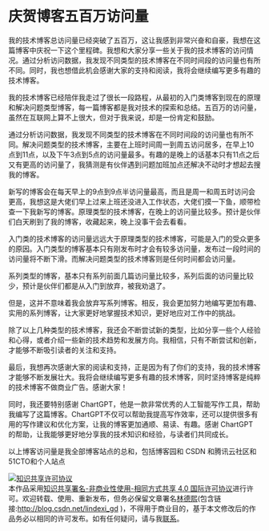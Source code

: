 
# 庆贺博客五百万访问量

我的技术博客总访问量已经突破了五百万，这让我感到非常兴奋和自豪，我想在这篇博客中庆祝一下这个里程碑。我想和大家分享一些关于我的技术博客的访问情况。通过分析访问数据，我发现不同类型的技术博客在不同时间段的访问量也有所不同。同时，我也想借此机会感谢大家的支持和阅读，我将会继续编写更多有趣的技术博客。

<!--more-->


<!-- CreateTime:2023/7/17 19:30:24 -->

<!-- csdn -->
<!-- 博客 -->
<!-- 发布 -->

<!-- 我的技术博客已经陪伴我走过了很长一段路程，从最初的入门类博客到现在的原理和解决问题类型博客，每一篇博客都是我对技术的探索和总结。五百万的访问量，虽然在互联网上算不上很大，但对于我来说，却是一份肯定和鼓励。

通过分析访问数据，我发现不同类型的技术博客在不同时间段的访问量也有所不同。解决问题类型的技术博客，主要在上班时间周一到周五访问居多，在早上10点到11点，以及下午3点到5点的访问量最多。有趣的是晚上的话基本只有11点之后又有更高的访问量了，我猜测是有伙伴遇到问题加班加点还解决不动时才想起去搜我的博客。

新写的博客会在每天早上的9点到9点半访问量最高，而且是周一和周五时访问会更高，我想这是大佬们早上过来上班还没进入工作状态，大佬们摸一下鱼，顺带检查一下我新写的博客。原理类型的技术博客，在晚上的访问量比较多。预计是伙伴们白天刷到了我的博客，收藏起来，晚上没事干会去看看。

入门类的技术博客的访问量远远大于原理类型的技术博客，可能是入门的受众更多的原因。入门类型的博客基本只有刚发布时才会有较多访问量，发布过一段时间的访问量将不断下滑。而解决问题类型的技术博客则是任何时间都会访问量。

系列类型的博客，基本只有系列前面几篇访问量比较多，系列后面的访问量比较少，预计是伙伴们都是从入门到放弃，被我劝退了。

最后，我想感谢大家的阅读和支持，正是因为有了你们的支持，我的技术博客才能够不断发展壮大。我将会继续编写更多有趣的技术博客，同时坚持博客是纯粹的技术博客不做商业广告。感谢大家！ -->

我的技术博客已经陪伴我走过了很长一段路程，从最初的入门类博客到现在的原理和解决问题类型博客，每一篇博客都是我对技术的探索和总结。五百万的访问量，虽然在互联网上算不上很大，但对于我来说，却是一份肯定和鼓励。

通过分析访问数据，我发现不同类型的技术博客在不同时间段的访问量也有所不同。解决问题类型的技术博客，主要在上班时间周一到周五访问居多，在早上10点到11点，以及下午3点到5点的访问量最多。有趣的是晚上的话基本只有11点之后又有更高的访问量了，我猜测是有伙伴遇到问题加班加点还解决不动时才想起去搜我的博客。

新写的博客会在每天早上的9点到9点半访问量最高，而且是周一和周五时访问会更高，我想这是大佬们早上过来上班还没进入工作状态，大佬们摸一下鱼，顺带检查一下我新写的博客。原理类型的技术博客，在晚上的访问量比较多。预计是伙伴们白天刷到了我的博客，收藏起来，晚上没事干会去看看。

入门类的技术博客的访问量远远大于原理类型的技术博客，可能是入门的受众更多的原因。入门类型的博客基本只有刚发布时才会有较多访问量，发布过一段时间的访问量将不断下滑。而解决问题类型的技术博客则是任何时间都会访问量。

系列类型的博客，基本只有系列前面几篇访问量比较多，系列后面的访问量比较少，预计是伙伴们都是从入门到放弃，被我劝退了。

但是，这并不意味着我会放弃写系列博客。相反，我会更加努力地编写更加有趣、实用的系列博客，让大家更好地掌握技术知识，更好地应对工作中的挑战。

除了以上几种类型的技术博客，我还会不断尝试新的类型，比如分享一些个人经验和心得，或者介绍一些新的技术趋势和发展方向。我相信，只有不断尝试和创新，才能够不断吸引读者的关注和支持。

最后，我想再次感谢大家的阅读和支持，正是因为有了你们的支持，我的技术博客才能够不断发展壮大。我将会继续编写更多有趣的技术博客，同时坚持博客是纯粹的技术博客不做商业广告。感谢大家！

同时，我还要特别感谢 ChartGPT，他是一款非常优秀的人工智能写作工具，帮助我编写了这篇博客。ChartGPT不仅可以帮助我提高写作效率，还可以提供很多有用的写作建议和优化方案，让我的博客更加通顺、易读、有趣。感谢 ChartGPT 的帮助，让我能够更好地分享我的技术知识和经验，与读者们共同成长。

以上博客访问量是我全部博客站点的总和，包括博客园和 CSDN 和腾讯云社区和51CTO和个人站点

<!-- 帮我写一篇博客，要求包含博客标题，博客摘要和博客内容，博客的内容要采用通顺的口语化语句编写。博客标题不要超过15个字。博客摘要不要超过200个字。博客需要包含的内容如下，请不要按照以下顺序编写博客，请打乱顺序以取得更加顺畅的阅读体验，请不要采用以下内容的原文请使用你自己的话写出来，请将编写出来的句子进行润色：

1. 我的博客总访问量超过五百万了，这就是写这篇博客的原因，想要庆贺一下。
2. 解决问题类型的技术博客，都是在上班时间周一到周五访问居多，在早上10点到11点，以及下午3点到5点的访问量最多。有趣的是晚上的话基本只有 11 点之后又有更高的访问量了，我猜测是有伙伴遇到问题加班加点还解决不动时才想起去搜我的博客。
3. 新写的博客会在每天早上的9点到9点半访问量最高，而且是周一和周五时访问会更高，我想这是大佬们早上过来上班还没进入工作状态，大佬们摸一下鱼，顺带检查一下我新写的博客。
4. 原理类型的技术博客，在这个时间段都会有访问量，其中晚上的访问量比较多。预计是伙伴们白天刷到了我的博客，收藏起来，晚上没事干会去看看。
5. 入门类的技术博客的访问量远远大于原理类型的技术博客，可能是入门的受众更多的原因。入门类型的博客基本只有刚发布时才会有较多访问量，发布过一段时间的访问量将不断下滑。而解决问题类型的技术博客则是任何时间都会访问量
6. 系列类型的博客，基本只有系列前面几篇访问量比较多，系列后面的访问量比较少，预计是伙伴们都是从入门到放弃，被我劝退了。

博客的最后是感谢大家的阅读和支持，我将会编写更多有趣的技术博客，同时坚持博客是纯粹的技术博客不做商业广告。以及这篇博客是由 ChatGPT 帮忙编写的说明 



帮我写一篇博客，要求包含博客标题，博客摘要和博客内容，博客的内容要采用通顺的口语化语句编写。博客标题不要超过15个字。博客摘要不要超过200个字。博客内容不少于一千字。博客需要包含的内容如下，请不要按照以下顺序编写博客，请打乱顺序以取得更加顺畅的阅读体验，请不要采用以下内容的原文请使用你自己的话写出来，请将编写出来的句子进行润色：

1. 我的博客总访问量超过五百万了，这就是写这篇博客的原因，想要庆贺一下。
2. 解决问题类型的技术博客，都是在上班时间周一到周五访问居多，在早上10点到11点，以及下午3点到5点的访问量最多。有趣的是晚上的话基本只有 11 点之后又有更高的访问量了，我猜测是有伙伴遇到问题加班加点还解决不动时才想起去搜我的博客。
3. 新写的博客会在每天早上的9点到9点半访问量最高，而且是周一和周五时访问会更高，我想这是大佬们早上过来上班还没进入工作状态，大佬们摸一下鱼，顺带检查一下我新写的博客。
4. 原理类型的技术博客，在这个时间段都会有访问量，其中晚上的访问量比较多。预计是伙伴们白天刷到了我的博客，收藏起来，晚上没事干会去看看。
5. 入门类的技术博客的访问量远远大于原理类型的技术博客，可能是入门的受众更多的原因。入门类型的博客基本只有刚发布时才会有较多访问量，发布过一段时间的访问量将不断下滑。而解决问题类型的技术博客则是任何时间都会访问量
6. 系列类型的博客，基本只有系列前面几篇访问量比较多，系列后面的访问量比较少，预计是伙伴们都是从入门到放弃，被我劝退了。

博客的最后是感谢大家的阅读和支持，我将会编写更多有趣的技术博客，同时坚持博客是纯粹的技术博客不做商业广告

-->




<a rel="license" href="http://creativecommons.org/licenses/by-nc-sa/4.0/"><img alt="知识共享许可协议" style="border-width:0" src="https://licensebuttons.net/l/by-nc-sa/4.0/88x31.png" /></a><br />本作品采用<a rel="license" href="http://creativecommons.org/licenses/by-nc-sa/4.0/">知识共享署名-非商业性使用-相同方式共享 4.0 国际许可协议</a>进行许可。欢迎转载、使用、重新发布，但务必保留文章署名[林德熙](http://blog.csdn.net/lindexi_gd)(包含链接:http://blog.csdn.net/lindexi_gd )，不得用于商业目的，基于本文修改后的作品务必以相同的许可发布。如有任何疑问，请与我[联系](mailto:lindexi_gd@163.com)。